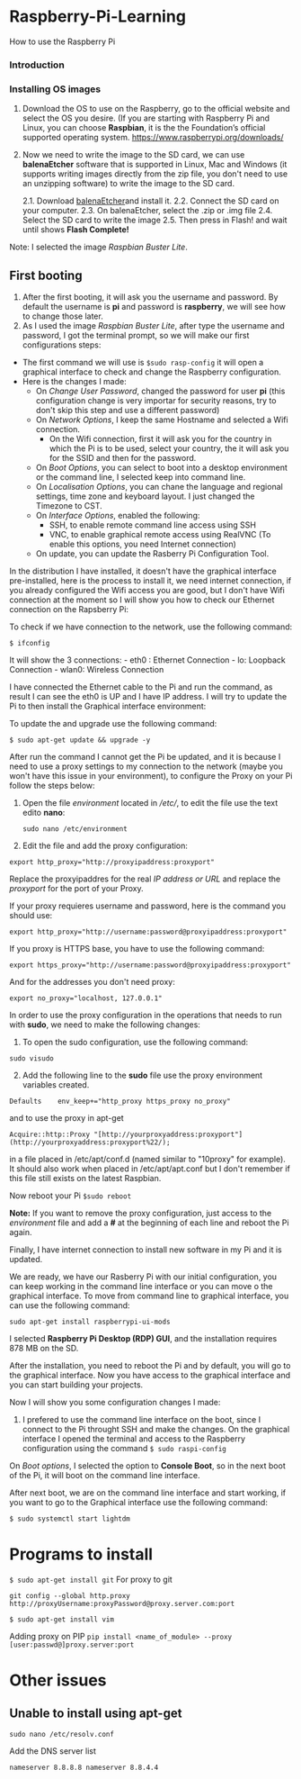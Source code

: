 # Raspberry-Pi-Learning

How to use the Raspberry Pi

### Introduction


### Installing OS images
1. Download the OS to use on the Raspberry, go to the official website and select the OS you desire. (If you are starting with Raspberry Pi and Linux, you can choose **Raspbian**, it is the the Foundation’s official supported operating system.
https://www.raspberrypi.org/downloads/
	
2. Now we need to write the image to the SD card, we can use **balenaEtcher** software that is supported in Linux, Mac and Windows (it supports writing images directly from the zip file, you don't need to use an unzipping software) to write the image to the SD card.

	2.1. Download [balenaEtcher](https://www.balena.io/etcher/)and install it.
	2.2. Connect the SD card on your computer.
	2.3. On balenaEtcher, select the .zip or .img file
	2.4. Select the SD card to write the image
	2.5. Then press in Flash! and wait until shows **Flash Complete!**

Note: I selected the image *Raspbian Buster Lite*.
			
## First booting
1. After the first booting, it will ask you the username and password. By default the username is **pi** and password is **raspberry**, we will see how to change those later.
2. As I used the image *Raspbian Buster Lite*, after type the username and password, I got the terminal prompt, so we will make our first configurations steps:
* The first command we will use is 
 `$sudo rasp-config`
	 it will open a graphical interface to check and change the Raspberry configuration.
* Here is the changes I made:
	 * On *Change User Password*, changed the password for user **pi** (this configuration change is very importar for security reasons, try to don't skip this step and use a different password)
	 *  On *Network Options*, I keep the same Hostname and selected a Wifi connection.
		 * On the Wifi connection, first it will ask you for the country in which the Pi is to be used, select your country, the it will ask you for the SSID and then for the password.
	 * On *Boot Options*, you can select to boot into a desktop environment or the command line, I selected keep into command line.
	 * On *Localisation Options*, you can chane the language and regional settings, time zone and keyboard layout. I just changed the Timezone to CST.
	 * On *Interface Options*, enabled the following:
		 * SSH, to enable remote command line access using SSH
		 * VNC, to enable graphical remote access using RealVNC (To enable this options, you need Internet connection)
	 * On update, you can update the Rasberry Pi Configuration Tool.


In the distribution I have installed, it doesn't have the graphical interface pre-installed, here is the process to install it, we need internet connection, if you already configured the Wifi access you are good, but I don't have Wifi connection at the moment so I will show you how to check our Ethernet connection on the Rapsberry Pi:

To check if we have connection to the network, use the following command:

    $ ifconfig

It will show the 3 connections:
	- eth0 : Ethernet Connection
	- lo: Loopback Connection
	- wlan0: Wireless Connection 

I have connected the Ethernet cable to the Pi and run the command, as result I can see the eth0 is UP and I have IP address. I will try to update the Pi to then install the Graphical interface environment:

To update the and upgrade use the following command:

    $ sudo apt-get update && upgrade -y

After run the command I cannot get the Pi be updated, and it is because I need to use a proxy settings to my connection to the network (maybe you won't have this issue in your environment), to configure the Proxy on your Pi follow the steps below:

1. Open the file *environment* located in */etc/*, to edit the file use the text edito **nano**:

    `sudo nano /etc/environment`

2. Edit the file and add the proxy configuration:

```
export http_proxy="http://proxyipaddress:proxyport"
```

Replace the proxyipaddres for the real *IP address or URL* and replace the *proxyport* for the port of your Proxy.

If your proxy requieres username and password, here is the command you should use:

```
export http_proxy="http://username:password@proxyipaddress:proxyport"
```
If you proxy is HTTPS base, you have to use the following command:

```
export https_proxy="http://username:password@proxyipaddress:proxyport"
```

And for the addresses you don't need proxy:

```
export no_proxy="localhost, 127.0.0.1"
```

In order to use the proxy configuration in the operations that needs to run with **sudo**, we need to make the following changes:

1. To open the sudo configuration, use the following command:
```
sudo visudo
```
2. Add the following line to the **sudo** file use the proxy environment variables created.
```
Defaults    env_keep+="http_proxy https_proxy no_proxy"
```

and to use the proxy in apt-get

``Acquire::http::Proxy "[http://yourproxyaddress:proxyport"](http://yourproxyaddress:proxyport%22/);``

in a file placed in /etc/apt/conf.d (named similar to "10proxy" for example). It should also work when placed in /etc/apt/apt.conf but I don't remember if this file still exists on the latest Raspbian.

Now reboot your Pi `$sudo reboot`

**Note:** If you want to remove the proxy configuration, just access to the *environment* file and add a **#** at the beginning of each line and reboot the Pi again.

Finally, I have internet connection to install new software in my Pi and it is updated.

We are ready, we have our Rasberry Pi with our initial configuration, you can keep working in the command line interface or you can move o the graphical interface. To move from command line to graphical interface, you can use the following command:

```sudo apt-get install raspberrypi-ui-mods```

I selected **Raspberry Pi Desktop (RDP) GUI**, and the installation requires 878 MB on the SD.

After the installation, you need to reboot the Pi and by default, you will go to the graphical interface. Now you have access to the graphical interface and you can start building your projects.

Now I will show you some configuration changes I made:

1. I prefered to use the command line interface on the boot, since I connect to the Pi throught SSH and make the changes. On the graphical interface I opened the terminal and access to the Raspberry configuration using the command ``$ sudo raspi-config`` 

On *Boot options*, I selected the option to **Console Boot**, so in the next boot of the Pi, it will boot on the command line interface.

After next boot, we are on the command line interface and start working, if you want to go to the Graphical interface use the following command:

``$ sudo systemctl start lightdm``

# Programs to install

``$ sudo apt-get install git``
For proxy to git

``git config --global http.proxy http://proxyUsername:proxyPassword@proxy.server.com:port
``

``$ sudo apt-get install vim``

Adding proxy on PIP
``pip install <name_of_module> --proxy [user:passwd@]proxy.server:port``

# Other issues 

## Unable to install using apt-get

```sudo nano /etc/resolv.conf```

Add the DNS server list

``
nameserver 8.8.8.8 nameserver 8.8.4.4
``
